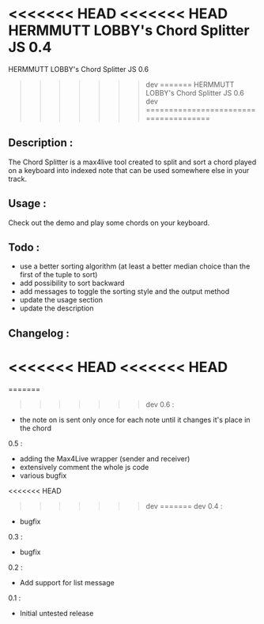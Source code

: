 <<<<<<< HEAD
<<<<<<< HEAD
HERMMUTT LOBBY's Chord Splitter JS 0.4
=======
HERMMUTT LOBBY's Chord Splitter JS 0.6
>>>>>>> dev
=======
HERMMUTT LOBBY's Chord Splitter JS 0.6
>>>>>>> dev
======================================

Description :
-------------
The Chord Splitter is a max4live tool created to split and sort a chord played on a keyboard into indexed note that can be used somewhere else in your track.

Usage :
-------
Check out the demo and play some chords on your keyboard.

Todo :
------
* use a better sorting algorithm (at least a better median choice than the first of the tuple to sort)
* add possibility to sort backward 
* add messages to toggle the sorting style and the output method
* update the usage section
* update the description

Changelog :
-----------

<<<<<<< HEAD
<<<<<<< HEAD
=======
=======
>>>>>>> dev
0.6 :
* the note on is sent only once for each note until it changes it's place in the chord

0.5 :
* adding the Max4Live wrapper (sender and receiver)
* extensively comment the whole js code
* various bugfix

<<<<<<< HEAD
>>>>>>> dev
=======
>>>>>>> dev
0.4 :
* bugfix

0.3 :
* bugfix

0.2 : 
* Add support for list message

0.1 :
* Initial untested release